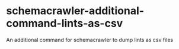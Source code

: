 # schemacrawler-additional-command-lints-as-csv
An additional command for schemacrawler to dump lints as csv files
